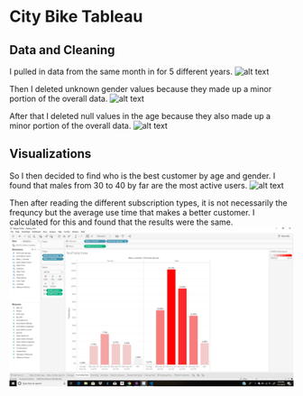 # City Bike Tableau

## Data and Cleaning
I pulled in data from the same month in for 5 different years.
![alt text](https://github.com/beaubatchelor/bootcamp_coursework/tree/master/Tableau/Screen%20Grabs/data_pic.PNG "Data_snap")

Then I deleted unknown gender values because they made up a minor portion of the overall data.
![alt text](https://github.com/beaubatchelor/bootcamp_coursework/tree/master/Tableau/Screen%20Grabs/unknown_clean.PNG "unknown_clean")

After that I deleted null values in the age because they also made up a minor portion of the overall data.
![alt text](https://github.com/beaubatchelor/bootcamp_coursework/tree/master/Tableau/Screen%20Grabs/null_clean.PNG "null_clean")

## Visualizations
So I then decided to find who is the best customer by age and gender. I found that males from 30 to 40 by far are the most active users. 
![alt text](https://github.com/beaubatchelor/bootcamp_coursework/tree/master/Tableau/Screen%20Grabs/best_customer.PNG "best_customer")

Then after reading the different subscription types, it is not necessarily the frequncy but the average use time that makes a better customer. I calculated for this and found that the results were the same. 
![alt text](https://github.com/beaubatchelor/bootcamp_coursework/blob/master/Tableau/Screen%20Grabs/duration.png "duration")
